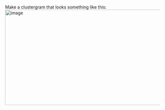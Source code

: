 Make a clustergram that looks something like this: <img width="975" height="311" alt="image" src="https://github.com/user-attachments/assets/768983aa-1754-476f-a9d7-23acc5678c26" />
